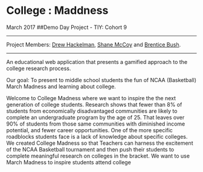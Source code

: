 # College : Maddness
  March 2017
##Demo Day Project - TIY: Cohort 9

___
Project Members: [Drew Hackelman](https://github.com/dhackelman), [Shane McCoy](https://github.com/scmccoy) and [Brentice Bush](https://github.com/brentice).
___

An educational web application that presents a gamified approach to the college research process. 

Our goal: To present to middle school students the fun of NCAA (Basketball) March Madness and learning about college.

Welcome to College Madness where we want to inspire the the next generation of college students. Research shows that fewer than 8% of students from economically disadvantaged communities are likely to complete an undergraduate program by the age of 25. That leaves over 90% of students from those same communities with diminished income potential, and fewer career opportunities. One of the more specific roadblocks students face is a lack of knowledge about specific colleges. We created College Madness so that Teachers can harness the excitement of the NCAA Basketball tournament and then push their students to complete meaningful research on colleges in the bracket. We want to use March Madness to inspire students attend college
